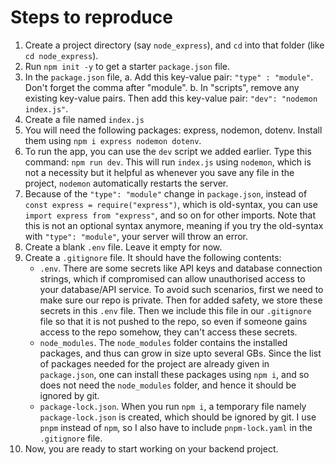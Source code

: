 # Steps to reproduce

1. Create a project directory (say `node_express`), and `cd` into that folder (like `cd node_express`).
2. Run `npm init -y` to get a starter `package.json` file.
3. In the `package.json` file,
   a. Add this key-value pair: `"type" : "module"`. Don't forget the comma after "module". 
   b. In "scripts", remove any existing key-value pairs. Then add this key-value pair: `"dev": "nodemon index.js"`.
4. Create a file named `index.js`
5. You will need the following packages: express, nodemon, dotenv. Install them using `npm i express nodemon dotenv`.
6. To run the app, you can use the `dev` script we added earlier. Type this command: `npm run dev`. This will run `index.js` using `nodemon`, which is not a necessity but it helpful as whenever you save any file in the project, `nodemon` automatically restarts the server.
7. Because of the `"type": "module"` change in `package.json`, instead of `const express = require("express")`, which is old-syntax, you can use `import express from "express"`, and so on for other imports. Note that this is not an optional syntax anymore, meaning if you try the old-syntax with `"type": "module"`, your server will throw an error.
8. Create a blank `.env` file. Leave it empty for now.
9. Create a `.gitignore` file. It should have the following contents:
   - `.env`. There are some secrets like API keys and database connection strings, which if compromised can allow unauthorised access to your database/API service. To avoid such scenarios, first we need to make sure our repo is private. Then for added safety, we store these secrets in this `.env` file. Then we include this file in our `.gitignore` file so that it is not pushed to the repo, so even if someone gains access to the repo somehow, they can't access these secrets.
   - `node_modules`. The `node_modules` folder contains the installed packages, and thus can grow in size upto several GBs. Since the list of packages needed for the project are already given in `package.json`, one can install these packages using `npm i`, and so does not need the `node_modules` folder, and hence it should be ignored by git.
   - `package-lock.json`. When you run `npm i`, a temporary file namely `package-lock.json` is created, which should be ignored by git. I use `pnpm` instead of `npm`, so I also have to include `pnpm-lock.yaml` in the `.gitignore` file.
10. Now, you are ready to start working on your backend project.
